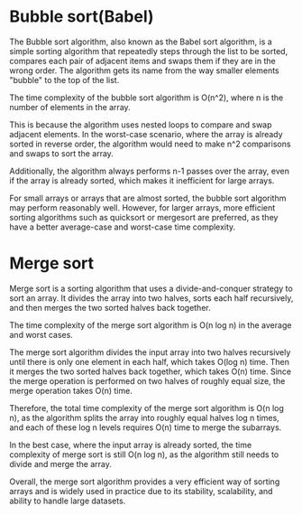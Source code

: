 # Bubble sort(Babel)
The Bubble sort algorithm, also known as the Babel sort algorithm, is a simple sorting algorithm that repeatedly steps through the list to be sorted, compares each pair of adjacent items and swaps them if they are in the wrong order. The algorithm gets its name from the way smaller elements "bubble" to the top of the list.

The time complexity of the bubble sort algorithm is O(n^2), where n is the number of elements in the array.

This is because the algorithm uses nested loops to compare and swap adjacent elements. In the worst-case scenario, where the array is already sorted in reverse order, the algorithm would need to make n^2 comparisons and swaps to sort the array.

Additionally, the algorithm always performs n-1 passes over the array, even if the array is already sorted, which makes it inefficient for large arrays.

For small arrays or arrays that are almost sorted, the bubble sort algorithm may perform reasonably well. However, for larger arrays, more efficient sorting algorithms such as quicksort or mergesort are preferred, as they have a better average-case and worst-case time complexity.

# Merge sort
Merge sort is a sorting algorithm that uses a divide-and-conquer strategy to sort an array. It divides the array into two halves, sorts each half recursively, and then merges the two sorted halves back together.

The time complexity of the merge sort algorithm is O(n log n) in the average and worst cases.

The merge sort algorithm divides the input array into two halves recursively until there is only one element in each half, which takes O(log n) time. Then it merges the two sorted halves back together, which takes O(n) time. Since the merge operation is performed on two halves of roughly equal size, the merge operation takes O(n) time.

Therefore, the total time complexity of the merge sort algorithm is O(n log n), as the algorithm splits the array into roughly equal halves log n times, and each of these log n levels requires O(n) time to merge the subarrays.

In the best case, where the input array is already sorted, the time complexity of merge sort is still O(n log n), as the algorithm still needs to divide and merge the array.

Overall, the merge sort algorithm provides a very efficient way of sorting arrays and is widely used in practice due to its stability, scalability, and ability to handle large datasets.
